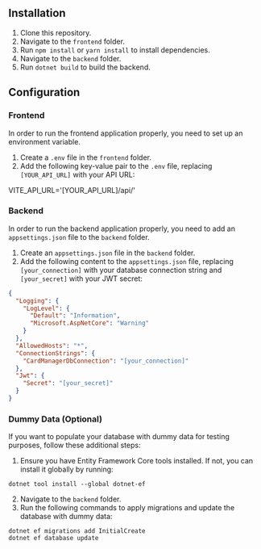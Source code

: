## Installation
1. Clone this repository.
2. Navigate to the `frontend` folder.
3. Run `npm install` or `yarn install` to install dependencies.
4. Navigate to the `backend` folder.
5. Run `dotnet build` to build the backend.

## Configuration
### Frontend
In order to run the frontend application properly, you need to set up an environment variable.
1. Create a `.env` file in the `frontend` folder.
2. Add the following key-value pair to the `.env` file, replacing `[YOUR_API_URL]` with your API URL:

VITE_API_URL='[YOUR_API_URL]/api/'

### Backend
In order to run the backend application properly, you need to add an `appsettings.json` file to the `backend` folder.
1. Create an `appsettings.json` file in the `backend` folder.
2. Add the following content to the `appsettings.json` file, replacing `[your_connection]` with your database connection string and `[your_secret]` with your JWT secret:
```json
{
  "Logging": {
    "LogLevel": {
      "Default": "Information",
      "Microsoft.AspNetCore": "Warning"
    }
  },
  "AllowedHosts": "*",
  "ConnectionStrings": {
    "CardManagerDbConnection": "[your_connection]"
  },
  "Jwt": {
    "Secret": "[your_secret]"
  }
}
```

### Dummy Data (Optional)
If you want to populate your database with dummy data for testing purposes, follow these additional steps:
1. Ensure you have Entity Framework Core tools installed. If not, you can install it globally by running:
```
dotnet tool install --global dotnet-ef
```
2. Navigate to the `backend` folder.
3. Run the following commands to apply migrations and update the database with dummy data:
```
dotnet ef migrations add InitialCreate
dotnet ef database update
```